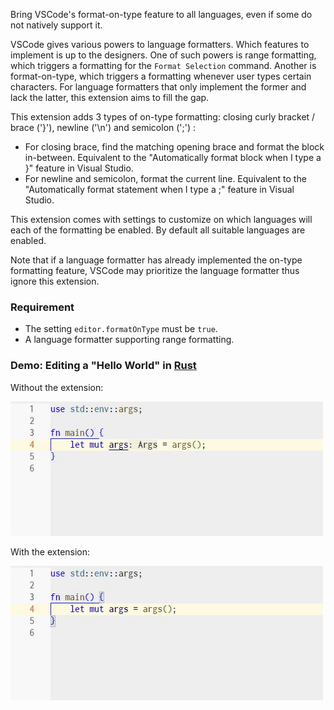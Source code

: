 Bring VSCode's format-on-type feature to all languages, even if some do not natively support it.

VSCode gives various powers to language formatters. Which features to implement is up to the designers. One of such powers is range formatting, which triggers a formatting for the `Format Selection` command. Another is format-on-type, which triggers a formatting whenever user types certain characters. For language formatters that only implement the former and lack the latter, this extension aims to fill the gap.

This extension adds 3 types of on-type formatting: closing curly bracket / brace ('}'), newline ('\\n') and semicolon (';') :

* For closing brace, find the matching opening brace and format the block in-between. Equivalent to the "Automatically format block when I type a }" feature in Visual Studio.
* For newline and semicolon, format the current line. Equivalent to the "Automatically format statement when I type a ;" feature in Visual Studio.

This extension comes with settings to customize on which languages will each of the formatting be enabled. By default all suitable languages are enabled.

Note that if a language formatter has already implemented the on-type formatting feature, VSCode may prioritize the language formatter thus ignore this extension.

### Requirement

* The setting `editor.formatOnType` must be `true`.
* A language formatter supporting range formatting.

### Demo: Editing a "Hello World" in [Rust](https://www.rust-lang.org/)

Without the extension:

![Without the extension](media/without.gif)

With the extension:

![With the extension](media/with.gif)
